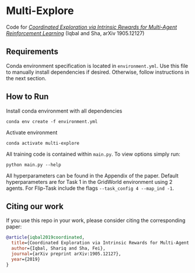 # Multi-Explore
Code for [*Coordinated Exploration via Intrinsic Rewards for Multi-Agent Reinforcement Learning*](https://arxiv.org/abs/1905.12127) (Iqbal and Sha, arXiv 1905.12127)

## Requirements
Conda environment specification is located in `environment.yml`.
Use this file to manually install dependencies if desired.
Otherwise, follow instructions in the next section.

## How to Run
Install conda environment with all dependencies
```shell
conda env create -f environment.yml
```

Activate environment
```shell
conda activate multi-explore
```

All training code is contained within `main.py`. To view options simply run:

```shell
python main.py --help
```

All hyperparameters can be found in the Appendix of the paper. Default hyperparameters are for Task 1 in the GridWorld environment using 2 agents.
For Flip-Task include the flags `--task_config 4 --map_ind -1`.

## Citing our work

If you use this repo in your work, please consider citing the corresponding paper:

```bibtex
@article{iqbal2019coordinated,
  title={Coordinated Exploration via Intrinsic Rewards for Multi-Agent Reinforcement Learning},
  author={Iqbal, Shariq and Sha, Fei},
  journal={arXiv preprint arXiv:1905.12127},
  year={2019}
}
```
